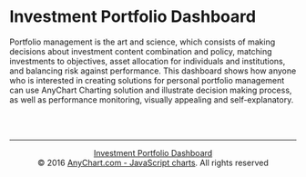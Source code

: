 # Investment Portfolio Dashboard

Portfolio management is the art and science, which consists of making decisions about investment content combination and policy, matching investments to objectives, asset allocation for individuals and institutions, and balancing risk against performance. This dashboard shows how anyone who is interested in creating solutions for personal portfolio management can use AnyChart Charting solution and illustrate decision making process, as well as performance monitoring, visually appealing and self-explanatory.

<br/>
<br/>
<hr/>
<p style="text-align: center;"><a href="http://www.anychart.com/solutions/investment-portfolio-dashboard/">Investment Portfolio Dashboard</a>
<br/>© 2016 <a href="http://www.anychart.com">AnyChart.com - JavaScript charts</a>. All rights reserved</p>
<br/>
